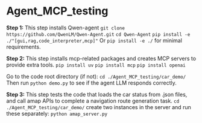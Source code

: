 # Agent_MCP_testing

**Step 1:**
This step installs Qwen-agent
`git clone https://github.com/QwenLM/Qwen-Agent.git`
`cd Qwen-Agent`
`pip install -e ./"[gui,rag,code_interpreter,mcp]"`
Or `pip install -e ./` for minimal requirements.

**Step 2:**
This step installs mcp-related packages and creates MCP servers to provide extra tools.
`pip install uv`
`pip install mcp`
`pip install openai`

Go to the code root directory (if not):
`cd ./Agent_MCP_testing/car_demo/`
Then run `python demo.py` to see if the agent LLM responds correctly.  

**Step 3:**
This step tests the code that loads the car status from .json files, and call amap APIs to complete a navigation route generation task. 
`cd ./Agent_MCP_testing/car_demo/`
create two instances in the server and run these separately:
`python amap_server.py`


